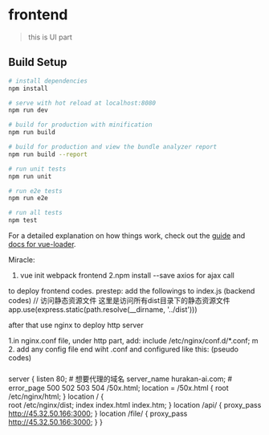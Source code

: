 # frontend

> this is UI part

## Build Setup

``` bash
# install dependencies
npm install

# serve with hot reload at localhost:8080
npm run dev

# build for production with minification
npm run build

# build for production and view the bundle analyzer report
npm run build --report

# run unit tests
npm run unit

# run e2e tests
npm run e2e

# run all tests
npm test
```

For a detailed explanation on how things work, check out the [guide](http://vuejs-templates.github.io/webpack/) and [docs for vue-loader](http://vuejs.github.io/vue-loader).


Miracle: 
1. vue init webpack frontend
2.npm install --save axios   for ajax call


 to deploy frontend codes. 
 prestep: add the followings to index.js (backend codes)
 // 访问静态资源文件 这里是访问所有dist目录下的静态资源文件
app.use(express.static(path.resolve(__dirname, '../dist')))

after that
 use nginx to deploy http server
 
 1.in nginx.conf file, under http part, add:
 include /etc/nginx/conf.d/*.conf;  m
 2. add any config file end wiht .conf and configured like this: (pseudo codes)
 
 
###
server {
    listen 80;
    # 想要代理的域名
    server_name hurakan-ai.com;
    #
    error_page   500 502 503 504  /50x.html;
    location = /50x.html {
        root   /etc/nginx/html; 
    }
    location / {      
        root /etc/nginx/dist;
        index  index.html index.htm;
    }
    location /api/ {
        proxy_pass http://45.32.50.166:3000;
    }
    location /file/ {
        proxy_pass http://45.32.50.166:3000;
    }
}
####
 
 
